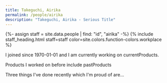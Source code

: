 ```yaml
---
title: Takeguchi, Airika
permalink: /people/airika
description: "Takeguchi, Airika - Serious Title"
---
```


{%- assign staff = site.data.people | find: "id", "airika" -%}
{% include staff_heading.html staff=staff color=site.colors.function-colors.workplace %}

<p>I joined since 1970-01-01 and I am currently working on currentProducts.</p>

<p>Products I worked on before include pastProducts</p>

<p>Three things I've done recently which I'm proud of are...</p>

